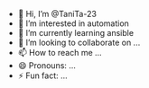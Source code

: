 - 👋 Hi, I’m @TaniTa-23
- 👀 I’m interested in automation
- 🌱 I’m currently learning ansible
- 💞️ I’m looking to collaborate on ...
- 📫 How to reach me ...
- 😄 Pronouns: ...
- ⚡ Fun fact: ...

<!---
TaniTa-23/TaniTa-23 is a ✨ special ✨ repository because its `README.md` (this file) appears on your GitHub profile.
You can click the Preview link to take a look at your changes.
--->
